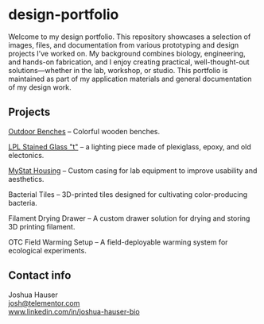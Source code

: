 # design-portfolio

Welcome to my design portfolio. This repository showcases a selection of images, files, and documentation from various prototyping and design projects I’ve worked on. My background combines biology, engineering, and hands-on fabrication, and I enjoy creating practical, well-thought-out solutions—whether in the lab, workshop, or studio. This portfolio is maintained as part of my application materials and general documentation of my design work.

## Projects

[Outdoor Benches](OutdoorBenches) – Colorful wooden benches.

[LPL Stained Glass "t"](StainedGlass"t") – a lighting piece made of plexiglass, epoxy, and old electonics.

[MyStat Housing](MyStatHousing) – Custom casing for lab equipment to improve usability and aesthetics.

Bacterial Tiles – 3D-printed tiles designed for cultivating color-producing bacteria.

Filament Drying Drawer – A custom drawer solution for drying and storing 3D printing filament.

OTC Field Warming Setup – A field-deployable warming system for ecological experiments.

## Contact info
Joshua Hauser\
josh@telementor.com\
www.linkedin.com/in/joshua-hauser-bio

